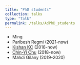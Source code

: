 ```yaml
---
title: "PhD students"
collection: talks
type: "Talk"
permalink: /talks/AdPhD_students
---
```


* Ming
* Paribesh Regmi (2021-now)
* [Kishan KC](https://kishankc.com.np) (2016-now)
* [Chin-Yi Chu](https://www.urmc.rochester.edu/people/23690042-chin-yi-chu) (2018-now)
* Mahdi Gilany (2019-2020)

